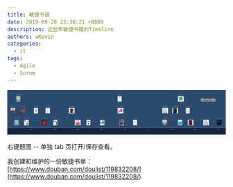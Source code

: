 ```yaml
---
title: 敏捷书谱
date: 2019-09-20 23:38:21 +0800
description: 近些年敏捷书籍的Timeline
authors: wKevin
categories:
  - it
tags:
  - Agile
  - Scrum
---
```


![](./images/AgileBook.jpg)

右键题图 -- 单独 tab 页打开/保存查看。

我创建和维护的一份敏捷书单： [https://www.douban.com/doulist/119832208/](https://www.douban.com/doulist/119832208/)
